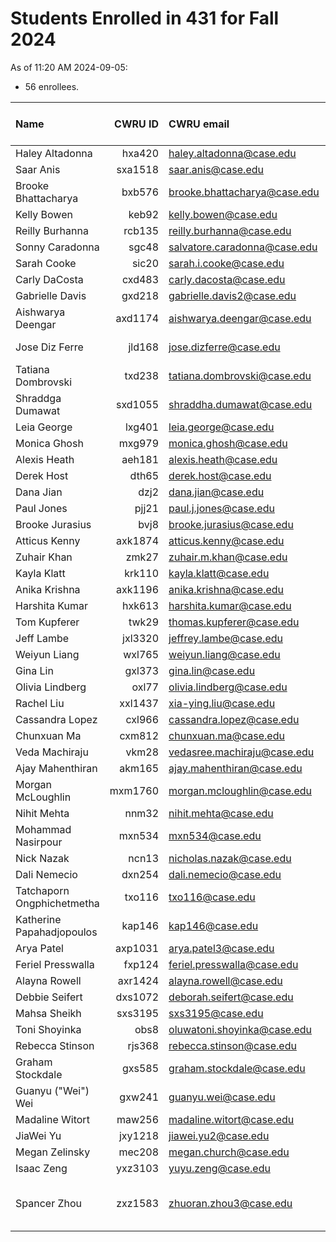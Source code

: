 # Students Enrolled in 431 for Fall 2024

As of 11:20 AM 2024-09-05:

- 56 enrollees.

Name | CWRU ID | CWRU email | Flavor | Is anything missing?
:------------------ | ------: | :------------------ | :------- | :---: 
Haley Altadonna | hxa420 | haley.altadonna@case.edu | PQHS | OK
Saar Anis | sxa1518 | saar.anis@case.edu | CRSP | OK
Brooke Bhattacharya | bxb576 | brooke.bhattacharya@case.edu | PQHS | OK
Kelly Bowen | keb92 | kelly.bowen@case.edu | MPHP | OK
Reilly Burhanna | rcb135 | reilly.burhanna@case.edu | PQHS | OK 
Sonny Caradonna | sgc48 | salvatore.caradonna@case.edu | PQHS | OK 
Sarah Cooke | sic20 | sarah.i.cooke@case.edu | PQHS | OK 
Carly DaCosta | cxd483 | carly.dacosta@case.edu | PQHS | OK 
Gabrielle Davis | gxd218 | gabrielle.davis2@case.edu | PQHS | OK 
Aishwarya Deengar | axd1174 | aishwarya.deengar@case.edu | PQHS | OK
Jose Diz Ferre | jld168 | jose.dizferre@case.edu | MPHP | [Favorite Movie](https://thomaselove.github.io/431-syllabus-2024/13_movies.html) 
Tatiana Dombrovski | txd238 | tatiana.dombrovski@case.edu | CRSP | OK 
Shraddga Dumawat | sxd1055 | shraddha.dumawat@case.edu | PQHS | OK
Leia George | lxg401 | leia.george@case.edu | PQHS | OK 
Monica Ghosh | mxg979 | monica.ghosh@case.edu | PQHS | OK
Alexis Heath | aeh181 | alexis.heath@case.edu | PQHS | OK 
Derek Host | dth65 | derek.host@case.edu | PQHS | OK
Dana Jian | dzj2 | dana.jian@case.edu | PQHS | OK 
Paul Jones | pjj21 | paul.j.jones@case.edu | PQHS | OK 
Brooke Jurasius | bvj8 | brooke.jurasius@case.edu | PQHS | OK
Atticus Kenny | axk1874 | atticus.kenny@case.edu | MPHP | OK 
Zuhair Khan | zmk27 | zuhair.m.khan@case.edu | PQHS | OK
Kayla Klatt | krk110 | kayla.klatt@case.edu | PQHS | OK 
Anika Krishna | axk1196 | anika.krishna@case.edu | PQHS | OK 
Harshita Kumar | hxk613 | harshita.kumar@case.edu | PQHS | OK 
Tom Kupferer | twk29 | thomas.kupferer@case.edu | PQHS | OK
Jeff Lambe | jxl3320 | jeffrey.lambe@case.edu | CRSP | OK 
Weiyun Liang | wxl765 | weiyun.liang@case.edu | PQHS | OK
Gina Lin | gxl373 | gina.lin@case.edu | PQHS | OK 
Olivia Lindberg | oxl77 | olivia.lindberg@case.edu | PQHS | OK 
Rachel Liu | xxl1437 | xia-ying.liu@case.edu | PQHS | OK 
Cassandra Lopez | cxl966 | cassandra.lopez@case.edu | PQHS | OK 
Chunxuan Ma | cxm812 | chunxuan.ma@case.edu | PQHS | OK 
Veda Machiraju | vkm28 | vedasree.machiraju@case.edu | PQHS | OK
Ajay Mahenthiran | akm165 | ajay.mahenthiran@case.edu | MPHP | OK
Morgan McLoughlin | mxm1760 | morgan.mcloughlin@case.edu | PQHS | OK
Nihit Mehta | nnm32 | nihit.mehta@case.edu | PQHS | OK 
Mohammad Nasirpour | mxn534 | mxn534@case.edu | CRSP | OK 
Nick Nazak | ncn13 | nicholas.nazak@case.edu | PQHS | OK
Dali Nemecio | dxn254 | dali.nemecio@case.edu | PQHS | OK 
Tatchaporn Ongphichetmetha | txo116 | txo116@case.edu | CRSP | OK
Katherine Papahadjopoulos | kap146 | kap146@case.edu | MPHP | OK 
Arya Patel | axp1031 | arya.patel3@case.edu | MPHP | OK
Feriel Presswalla | fxp124 | feriel.presswalla@case.edu | CRSP | OK 
Alayna Rowell | axr1424 | alayna.rowell@case.edu | PQHS | OK
Debbie Seifert | dxs1072 | deborah.seifert@case.edu | PQHS | OK 
Mahsa Sheikh | sxs3195 | sxs3195@case.edu | CRSP | OK 
Toni Shoyinka | obs8 | oluwatoni.shoyinka@case.edu | PQHS | OK 
Rebecca Stinson | rjs368 | rebecca.stinson@case.edu | PQHS | OK
Graham Stockdale | gxs585 | graham.stockdale@case.edu | PQHS | OK 
Guanyu ("Wei") Wei | gxw241 | guanyu.wei@case.edu | PQHS | OK 
Madaline Witort | maw256 | madaline.witort@case.edu | PQHS | OK 
JiaWei Yu | jxy1218 | jiawei.yu2@case.edu | PQHS | OK 
Megan Zelinsky | mec208 | megan.church@case.edu | CRSP | OK 
Isaac Zeng | yxz3103 | yuyu.zeng@case.edu | PQHS | OK
Spancer Zhou | zxz1583 | zhuoran.zhou3@case.edu | PQHS | [Minute Paper after Class 3](https://bit.ly/431-2024-minute-03)

